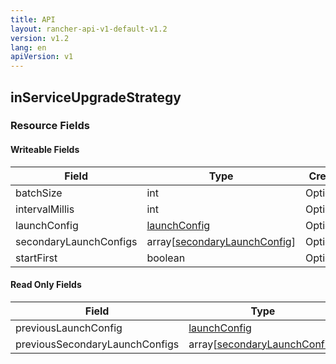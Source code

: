 ```yaml
---
title: API
layout: rancher-api-v1-default-v1.2
version: v1.2
lang: en
apiVersion: v1
---
```


## inServiceUpgradeStrategy



### Resource Fields

#### Writeable Fields

Field | Type | Create | Update | Default | Notes
---|---|---|---|---|---
batchSize | int | Optional | - | 1 | 
intervalMillis | int | Optional | - | 2000 | 
launchConfig | [launchConfig]({{site.baseurl}}/rancher/{{page.version}}/{{page.lang}}/api/{{page.apiVersion}}/api-resources/launchConfig/) | Optional | - | - | 
secondaryLaunchConfigs | array[[secondaryLaunchConfig]({{site.baseurl}}/rancher/{{page.version}}/{{page.lang}}/api/{{page.apiVersion}}/api-resources/secondaryLaunchConfig/)] | Optional | - | - | 
startFirst | boolean | Optional | - | - | 


#### Read Only Fields

Field | Type   | Notes
---|---|---
previousLaunchConfig | [launchConfig]({{site.baseurl}}/rancher/{{page.version}}/{{page.lang}}/api/{{page.apiVersion}}/api-resources/launchConfig/)  | 
previousSecondaryLaunchConfigs | array[[secondaryLaunchConfig]({{site.baseurl}}/rancher/{{page.version}}/{{page.lang}}/api/{{page.apiVersion}}/api-resources/secondaryLaunchConfig/)]  | 


<br>
